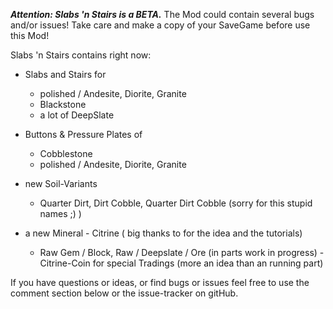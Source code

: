 **_Attention: Slabs 'n Stairs is a BETA._**
The Mod could contain several bugs and/or issues!
Take care and make a copy of your SaveGame before use this Mod!

Slabs 'n Stairs contains right now:

* Slabs and Stairs for
    - polished / Andesite, Diorite, Granite
    - Blackstone
    - a lot of DeepSlate

* Buttons & Pressure Plates of
    - Cobblestone
    - polished / Andesite, Diorite, Granite

* new Soil-Variants
    - Quarter Dirt, Dirt Cobble, Quarter Dirt Cobble (sorry for this stupid names ;) )

* a new Mineral - Citrine ( big thanks to for the idea and the tutorials)
    - Raw Gem / Block, Raw / Deepslate / Ore (in parts work in progress)
    -Citrine-Coin for special Tradings (more an idea than an running part)

If you have questions or ideas, or find bugs or issues feel free to use the comment section below
or the issue-tracker on gitHub.
